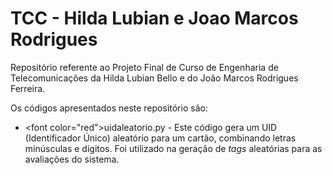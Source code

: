 # TCC - Hilda Lubian e Joao Marcos Rodrigues
Repositório referente ao Projeto Final de Curso de Engenharia de Telecomunicações da Hilda Lubian Bello e do João Marcos Rodrigues Ferreira.

Os códigos apresentados neste repositório são:

* <font color=\"red\">uidaleatorio.py</font> - Este código gera um UID (Identificador Único) aleatório para um cartão, combinando letras minúsculas e dígitos. Foi utilizado na geração de *tags* aleatórias para as avaliações do sistema.
